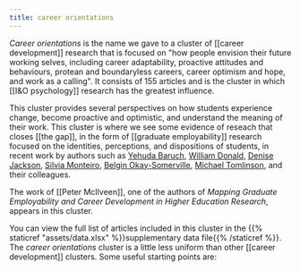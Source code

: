```yaml
---
title: career orientations
---
```

*Career orientations* is the name we gave to a cluster of [[career development]] research that is focused on "how people envision their future working selves, including career adaptability, proactive attitudes and behaviours, protean and boundaryless careers, career optimism and hope, and work as a calling". It consists of 155 articles and is the cluster in which [[I&O psychology]] research has the greatest influence. 

This cluster provides several perspectives on how students experience change, become proactive and optimistic, and understand the meaning of their work. This cluster is where we see some evidence of reseach that closes [[the gap]], in the form of [[graduate employability]] research focused on the identities, perceptions, and dispositions of students, in recent work by authors such as [Yehuda Baruch](), [William Donald](), [Denise Jackson](), [Silvia Monteiro](), [Belgin Okay-Somerville](), [Michael Tomlinson](), and their colleagues. 

The work of [[Peter McIlveen]], one of the authors of *Mapping Graduate Employability and Career Development in Higher Education Research*, appears in this cluster. 

You can view the full list of articles included in this cluster in the {{% staticref "assets/data.xlsx" %}}supplementary data file{{% /staticref %}}. The *career orientations* cluster is a little less uniform than other [[career development]] clusters. Some useful starting points are: 